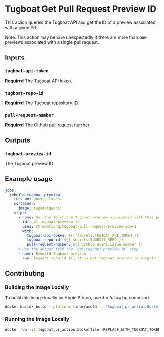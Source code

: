 # Tugboat Get Pull Request Preview ID

This action queries the Tugboat API and get the ID of a preview associated with a given PR.

Note: This action may behave unexpectedly if there are more than one previews associated with a single pull request.

## Inputs

### `tugboat-api-token`

**Required** The Tugboat API token.

### `tugboat-repo-id`

**Required** The Tugboat repository ID.

### `pull-request-number`

**Required** The GitHub pull request number.

## Outputs

### `tugboat-preview-id`

The Tugboat preview ID.

## Example usage

```yaml
jobs:
  rebuild-tugboat-preview:
    runs-on: ubuntu-latest
    container:
      image: tugboatqa/cli
    steps:
      - name: Get the ID of the Tugboat preview associated with this pull request
        id: get-tugboat-preview-id
        uses: chromatichq/tugboat-pull-request-preview-id@v1
        with:
          tugboat-api-token: ${{ secrets.TUGBOAT_API_TOKEN }}
          tugboat-repo-id: ${{ secrets.TUGBOAT_REPO }}
          pull-request-number: ${{ github.event.issue.number }}
      # Use the output from the `get-tugboat-preview-id` step
      - name: Rebuild Tugboat preview
        run: tugboat rebuild ${{ steps.get-tugboat-preview-id.outputs.tugboat-preview-id }}"
```

## Contributing

### Building the Image Locally

To build this image locally on Apple Silicon, use the following command.

```zsh
docker buildx build --platform linux/amd64 -t "tugboat_pr_action:Dockerfile" .
```

### Running the Image Locally

```zsh
docker run -it tugboat_pr_action:Dockerfile <REPLACE_WITH_TUGBOAT_TOKEN> <REPLACE_WITH_TUGBOAT_REPO_ID> <REPLACE WITH PR ID>
```
